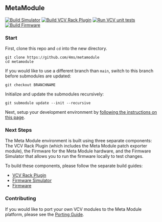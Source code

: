 ## MetaModule

[![Build Simulator](https://github.com/4ms/metamodule/actions/workflows/build_simulator.yml/badge.svg)](https://github.com/4ms/metamodule/actions/workflows/build_simulator.yml)
[![Build VCV Rack Plugin](https://github.com/4ms/metamodule/actions/workflows/build_vcv_plugin.yml/badge.svg)](https://github.com/4ms/metamodule/actions/workflows/build_vcv_plugin.yml)
[![Run VCV unit tests](https://github.com/4ms/metamodule/actions/workflows/run_vcv_tests.yml/badge.svg)](https://github.com/4ms/metamodule/actions/workflows/run_vcv_tests.yml)
[![Build Firmware](https://github.com/4ms/metamodule/actions/workflows/build_test_firmware.yml/badge.svg)](https://github.com/4ms/metamodule/actions/workflows/build_test_firmware.yml)

### Start

First, clone this repo and `cd` into the new directory.

```
git clone https://github.com/4ms/metamodule
cd metamodule
```

If you would like to use a different branch than `main`, switch to this branch before submodules are updated:

```
git checkout BRANCHNAME
```

Initialize and update the submodules recursively:

```
git submodule update --init --recursive
```

Next, setup your development environment by [following the instructions on this page](Setup.md).

### Next Steps

The Meta Module environment is built using three separate components: The VCV Rack Plugin (which includes the Meta Module patch exporter module), the Firmware for the Meta Module hardware, and the Firmware Simulator that allows you to run the firmware locally to test changes.

To build these components, please follow the separate build guides:
- [VCV Rack Plugin](./vcv/README.md)
- [Firmware Simulator](./simulator/Setup.md)
- [Firmware](./firmware/README.md)


### Contributing

If you would like to port your own VCV modules to the Meta Module platform, please see the [Porting Guide](./Porting.md).

